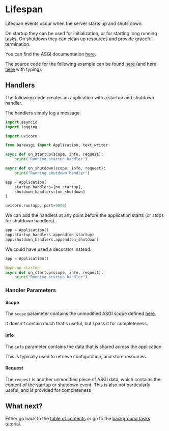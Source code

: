 # Lifespan

Lifespan events occur when the server starts up and shuts down.

On startup they can be used for initialization, or for starting long running
tasks. On shutdown they can clean up resources and provide graceful termination.

You can find the ASGI documentation
[here](https://asgi.readthedocs.io/en/latest/specs/lifespan.html).

The source code for the following example can be found
[here](../examples/lifespan_nt.py)
(and here [here](../examples/lifespan.py) with typing).

## Handlers

The following code creates an application with a startup and shutdown handler.

The handlers simply log a message.

```python
import asyncio
import logging

import uvicorn

from bareasgi import Application, text_writer

async def on_startup(scope, info, request):
    print("Running startup handler")

async def on_shutdown(scope, info, request):
    print("Running shutdown handler")

app = Application(
    startup_handlers=[on_startup],
    shutdown_handlers=[on_shutdown]
)

uvicorn.run(app, port=9009)
```

We can add the handlers at any point before the application starts (or stops
for shutdown handlers).

```python
app = Application()
app.startup_handlers.append(on_startup)
app.shutdown_handlers.append(on_shutdown)
```

We could have used a decorator instead.

```python
app = Application()

@app.on_startup
async def on_startup(scope, info, request):
    print("Running startup handler")
```

### Handler Parameters

#### Scope

The `scope` parameter contains the unmodified ASGI scope defined
[here](https://asgi.readthedocs.io/en/latest/specs/lifespan.html#scope).

It doesn't contain much that's useful, but I pass it for completeness.

#### Info

The `info` parameter contains the data that is shared across the application.

This is typically used to retrieve configuration, and store resources.

#### Request

The `request` is another unmodified piece of ASGI data, which contains the
content of the startup or shutdown event. This is also not particularly useful,
and is provided for completeness

## What next?

Either go back to the [table of contents](../README.md#table-of-contents) or go
to the [background tasks](background-tasks.md) tutorial.
